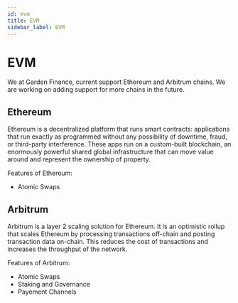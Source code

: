 ```yaml
---
id: evm
title: EVM
sidebar_label: EVM
---
```


# EVM

We at Garden Finance, current support Ethereum and Arbitrum chains. We are working on adding support for more chains in the future.

## Ethereum

Ethereum is a decentralized platform that runs smart contracts: applications that run exactly as programmed without any possibility of downtime, fraud, or third-party interference. These apps run on a custom-built blockchain, an enormously powerful shared global infrastructure that can move value around and represent the ownership of property.

Features of Ethereum:

- Atomic Swaps

## Arbitrum

Arbitrum is a layer 2 scaling solution for Ethereum. It is an optimistic rollup that scales Ethereum by processing transactions off-chain and posting transaction data on-chain. This reduces the cost of transactions and increases the throughput of the network.

Features of Arbitrum:

- Atomic Swaps
- Staking and Governance
- Payement Channels
